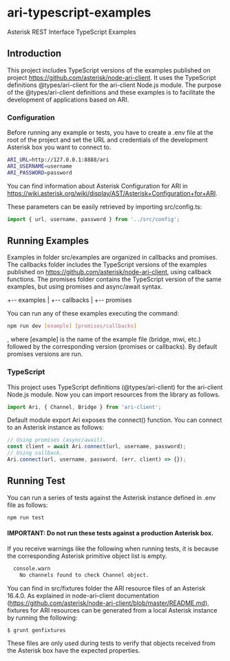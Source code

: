 # ari-typescript-examples

Asterisk REST Interface TypeScript Examples

## Introduction

This project includes TypeScript versions of the examples published on project https://github.com/asterisk/node-ari-client.
It uses the TypeScript definitions @types/ari-client for the ari-client Node.js module. The purpose of the @types/ari-client
definitions and these examples is to facilitate the development of applications based on ARI.

### Configuration

Before running any example or tests, you have to create a .env file at the root of the project and set the
URL and credentials of the development Asterisk box you want to connect to.

```sh
ARI_URL=http://127.0.0.1:8888/ari
ARI_USERNAME=username
ARI_PASSWORD=password
```

You can find information about Asterisk Configuration for ARI in https://wiki.asterisk.org/wiki/display/AST/Asterisk+Configuration+for+ARI.

These parameters can be easily retrieved by importing src/config.ts:

```javascript
import { url, username, password } from '../src/config';
```

## Running Examples

Examples in folder src/examples are organized in callbacks and promises. The callbacks folder includes the TypeScript versions of
the examples published on https://github.com/asterisk/node-ari-client, using callback functions. The promises folder contains the
TypeScript version of the same examples, but using promises and async/await syntax.

+-- examples
| +-- callbacks
| +-- promises

You can run any of these examples executing the command:

```sh
npm run dev [example] [promises/callbacks]
```

, where [example] is the name of the example file (bridge, mwi, etc.) followed by the corresponding version (promises or callbacks).
By default promises versions are run.

### TypeScript

This project uses TypeScript definitions (@types/ari-client) for the ari-client Node.js module.
Now you can import resources from the library as follows.

```typescript
import Ari, { Channel, Bridge } from 'ari-client';
```

Default module export Ari exposes the connect() function. You can connect to an Asterisk instance as follows:

```typescript
// Using promises (async/await).
const client = await Ari.connect(url, username, password);
// Using callback.
Ari.connect(url, username, password, (err, client) => {});
```

## Running Test

You can run a series of tests against the Asterisk instance defined in .env file as follows:

```sh
npm run test
```

#### IMPORTANT: Do not run these tests against a production Asterisk box.

If you receive warnings like the following when running tests, it is because the corresponding Asterisk primitive object list is empty.

```sh
  console.warn
    No channels found to check Channel object.
```

You can find in src/fixtures folder the ARI resource files of an Asterisk 16.4.0. As explained in node-ari-client
documentation (https://github.com/asterisk/node-ari-client/blob/master/README.md), fixtures for ARI resources can be
generated from a local Asterisk instance by running the following:

```bash
$ grunt genfixtures
```

These files are only used during tests to verify that objects received from the Asterisk box have the expected properties.
